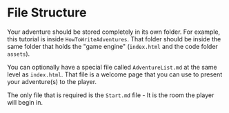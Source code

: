 # File Structure

Your adventure should be stored completely in its own folder. For
example, this tutorial is inside `HowToWriteAdventures`. That folder
should be inside the same folder that holds the "game engine"
(`index.html` and the code folder `assets`).

You can optionally have a special file called `AdventureList.md` at
the same level as `index.html`. That file is a welcome page that you
can use to present your adventure(s) to the player.

The only file that is required is the `Start.md` file - It is the room
the player will begin in.
